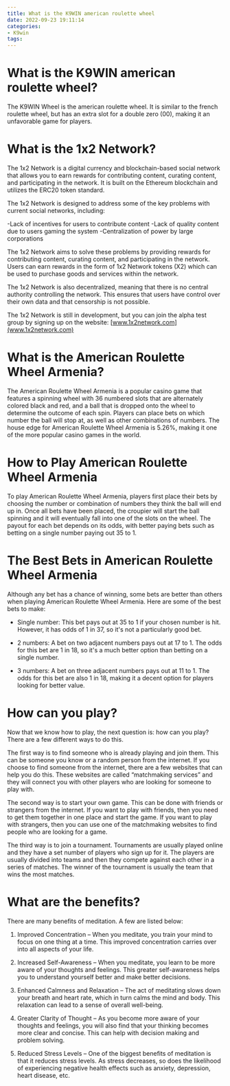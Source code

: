 ```yaml
---
title: What is the K9WIN american roulette wheel
date: 2022-09-23 19:11:14
categories:
- K9win
tags:
---
```



#  What is the K9WIN american roulette wheel?

The K9WIN Wheel is the american roulette wheel. It is similar to the french roulette wheel, but has an extra slot for a double zero (00), making it an unfavorable game for players.

#  What is the 1x2 Network?

The 1x2 Network is a digital currency and blockchain-based social network that allows you to earn rewards for contributing content, curating content, and participating in the network. It is built on the Ethereum blockchain and utilizes the ERC20 token standard.

The 1x2 Network is designed to address some of the key problems with current social networks, including:

-Lack of incentives for users to contribute content
-Lack of quality content due to users gaming the system
-Centralization of power by large corporations

The 1x2 Network aims to solve these problems by providing rewards for contributing content, curating content, and participating in the network. Users can earn rewards in the form of 1x2 Network tokens (X2) which can be used to purchase goods and services within the network.

The 1x2 Network is also decentralized, meaning that there is no central authority controlling the network. This ensures that users have control over their own data and that censorship is not possible.

The 1x2 Network is still in development, but you can join the alpha test group by signing up on the website: [www.1x2network.com](www.1x2network.com)

#  What is the American Roulette Wheel Armenia?

The American Roulette Wheel Armenia is a popular casino game that features a spinning wheel with 36 numbered slots that are alternately colored black and red, and a ball that is dropped onto the wheel to determine the outcome of each spin. Players can place bets on which number the ball will stop at, as well as other combinations of numbers. The house edge for American Roulette Wheel Armenia is 5.26%, making it one of the more popular casino games in the world.

# How to Play American Roulette Wheel Armenia

To play American Roulette Wheel Armenia, players first place their bets by choosing the number or combination of numbers they think the ball will end up in. Once all bets have been placed, the croupier will start the ball spinning and it will eventually fall into one of the slots on the wheel. The payout for each bet depends on its odds, with better paying bets such as betting on a single number paying out 35 to 1.

# The Best Bets in American Roulette Wheel Armenia

Although any bet has a chance of winning, some bets are better than others when playing American Roulette Wheel Armenia. Here are some of the best bets to make:

- Single number: This bet pays out at 35 to 1 if your chosen number is hit. However, it has odds of 1 in 37, so it's not a particularly good bet.

- 2 numbers: A bet on two adjacent numbers pays out at 17 to 1. The odds for this bet are 1 in 18, so it's a much better option than betting on a single number.

- 3 numbers: A bet on three adjacent numbers pays out at 11 to 1. The odds for this bet are also 1 in 18, making it a decent option for players looking for better value.

#  How can you play?

Now that we know how to play, the next question is: how can you play? There are a few different ways to do this.

The first way is to find someone who is already playing and join them. This can be someone you know or a random person from the internet. If you choose to find someone from the internet, there are a few websites that can help you do this. These websites are called “matchmaking services” and they will connect you with other players who are looking for someone to play with.

The second way is to start your own game. This can be done with friends or strangers from the internet. If you want to play with friends, then you need to get them together in one place and start the game. If you want to play with strangers, then you can use one of the matchmaking websites to find people who are looking for a game.

The third way is to join a tournament. Tournaments are usually played online and they have a set number of players who sign up for it. The players are usually divided into teams and then they compete against each other in a series of matches. The winner of the tournament is usually the team that wins the most matches.

#  What are the benefits?

There are many benefits of meditation. A few are listed below:

1) Improved Concentration – When you meditate, you train your mind to focus on one thing at a time. This improved concentration carries over into all aspects of your life.

2) Increased Self-Awareness – When you meditate, you learn to be more aware of your thoughts and feelings. This greater self-awareness helps you to understand yourself better and make better decisions.

3) Enhanced Calmness and Relaxation – The act of meditating slows down your breath and heart rate, which in turn calms the mind and body. This relaxation can lead to a sense of overall well-being.

4) Greater Clarity of Thought – As you become more aware of your thoughts and feelings, you will also find that your thinking becomes more clear and concise. This can help with decision making and problem solving.

5) Reduced Stress Levels – One of the biggest benefits of meditation is that it reduces stress levels. As stress decreases, so does the likelihood of experiencing negative health effects such as anxiety, depression, heart disease, etc.